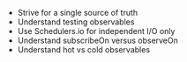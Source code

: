 * Strive for a single source of truth
* Understand testing observables
* Use Schedulers.io for independent I/O only
* Understand subscribeOn versus observeOn
* Understand hot vs cold observables
